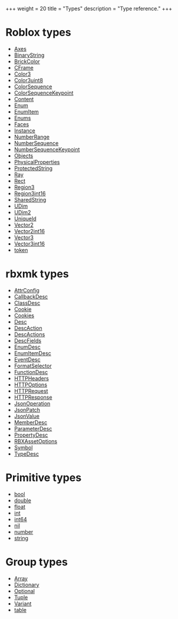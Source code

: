 +++
weight = 20
title = "Types"
description = "Type reference."
+++

<div class="flexzone">
<div>

# Roblox types
- [Axes](api/types/Axes)
- [BinaryString](api/types/BinaryString)
- [BrickColor](api/types/BrickColor)
- [CFrame](api/types/CFrame)
- [Color3](api/types/Color3)
- [Color3uint8](api/types/Color3uint8)
- [ColorSequence](api/types/ColorSequence)
- [ColorSequenceKeypoint](api/types/ColorSequenceKeypoint)
- [Content](api/types/Content)
- [Enum](api/types/Enum)
- [EnumItem](api/types/EnumItem)
- [Enums](api/types/Enums)
- [Faces](api/types/Faces)
- [Instance](api/types/Instance)
- [NumberRange](api/types/NumberRange)
- [NumberSequence](api/types/NumberSequence)
- [NumberSequenceKeypoint](api/types/NumberSequenceKeypoint)
- [Objects](api/types/Objects)
- [PhysicalProperties](api/types/PhysicalProperties)
- [ProtectedString](api/types/ProtectedString)
- [Ray](api/types/Ray)
- [Rect](api/types/Rect)
- [Region3](api/types/Region3)
- [Region3int16](api/types/Region3int16)
- [SharedString](api/types/SharedString)
- [UDim](api/types/UDim)
- [UDim2](api/types/UDim2)
- [UniqueId](api/types/UniqueId)
- [Vector2](api/types/Vector2)
- [Vector2int16](api/types/Vector2int16)
- [Vector3](api/types/Vector3)
- [Vector3int16](api/types/Vector3int16)
- [token](api/types/token)

</div>
<div>

# rbxmk types
- [AttrConfig](api/types/AttrConfig)
- [CallbackDesc](api/types/CallbackDesc)
- [ClassDesc](api/types/ClassDesc)
- [Cookie](api/types/Cookie)
- [Cookies](api/types/Cookies)
- [Desc](api/types/Desc)
- [DescAction](api/types/DescAction)
- [DescActions](api/types/DescActions)
- [DescFields](api/types/DescFields)
- [EnumDesc](api/types/EnumDesc)
- [EnumItemDesc](api/types/EnumItemDesc)
- [EventDesc](api/types/EventDesc)
- [FormatSelector](api/types/FormatSelector)
- [FunctionDesc](api/types/FunctionDesc)
- [HTTPHeaders](api/types/HTTPHeaders)
- [HTTPOptions](api/types/HTTPOptions)
- [HTTPRequest](api/types/HTTPRequest)
- [HTTPResponse](api/types/HTTPResponse)
- [JsonOperation](api/types/JsonOperation)
- [JsonPatch](api/types/JsonPatch)
- [JsonValue](api/types/JsonValue)
- [MemberDesc](api/types/MemberDesc)
- [ParameterDesc](api/types/ParameterDesc)
- [PropertyDesc](api/types/PropertyDesc)
- [RBXAssetOptions](api/types/RBXAssetOptions)
- [Symbol](api/types/Symbol)
- [TypeDesc](api/types/TypeDesc)

</div>
<div>

# Primitive types
- [bool](api/types/bool)
- [double](api/types/double)
- [float](api/types/float)
- [int](api/types/int)
- [int64](api/types/int64)
- [nil](api/types/nil)
- [number](api/types/number)
- [string](api/types/string)

</div>
<div>

# Group types
- [Array](api/types/Array)
- [Dictionary](api/types/Dictionary)
- [Optional](api/types/Optional)
- [Tuple](api/types/Tuple)
- [Variant](api/types/Variant)
- [table](api/types/table)

</div>
</div>

